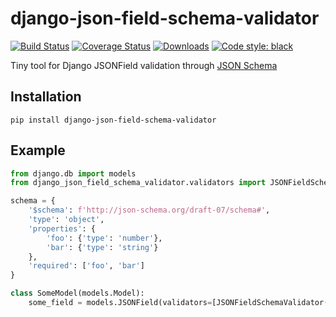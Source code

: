 # django-json-field-schema-validator
[![Build Status](https://app.travis-ci.com/wblxyxolbkhv/django-json-field-schema-validator.svg?branch=main)](https://travis-ci.org/wblxyxolbkhv/django-json-field-schema-validator.svg?branch=main)
[![Coverage Status](https://coveralls.io/repos/github/wblxyxolbkhv/django-json-field-schema-validator/badge.svg?branch=main)](https://coveralls.io/github/wblxyxolbkhv/django-json-field-schema-validator?branch=main)
[![Downloads](https://static.pepy.tech/badge/django-json-field-schema-validator/month)](https://pepy.tech/project/django-json-field-schema-validator)
[![Code style: black](https://img.shields.io/badge/code%20style-black-000000.svg)](https://github.com/psf/black)

Tiny tool for Django JSONField validation through [JSON Schema](https://python-jsonschema.readthedocs.io/en/latest/validate/)
## Installation

```shell script
pip install django-json-field-schema-validator
```

## Example

```python
from django.db import models
from django_json_field_schema_validator.validators import JSONFieldSchemaValidator

schema = {
    '$schema': f'http://json-schema.org/draft-07/schema#',
    'type': 'object',
    'properties': {
        'foo': {'type': 'number'},
        'bar': {'type': 'string'}
    },
    'required': ['foo', 'bar']
}

class SomeModel(models.Model):
    some_field = models.JSONField(validators=[JSONFieldSchemaValidator(schema)])

```

